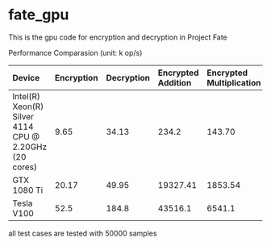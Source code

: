 # fate_gpu
This is the gpu code for encryption and decryption in Project Fate

Performance Comparasion (unit: k op/s)

| Device                                                | Encryption | Decryption | Encrypted Addition | Encrypted Multiplication |
|:----------------------------------------------------  |:---------- |:---------- |:------------------ |:------------------------ |
| Intel(R) Xeon(R) Silver 4114 CPU @ 2.20GHz (20 cores) | 9.65       | 34.13      | 234.2              | 143.70                   |
| GTX 1080 Ti                                           | 20.17      | 49.95      | 19327.41           | 1853.54                  |
| Tesla V100                                            | 52.5       | 184.8      | 43516.1            | 6541.1                   |

all test cases are tested with 50000 samples